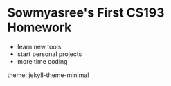 # Sowmyasree's First CS193 Homework 


- learn new tools
- start personal projects
- more time coding 



theme: jekyll-theme-minimal

